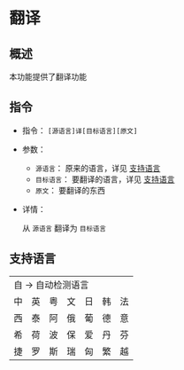 # 翻译

## 概述

本功能提供了翻译功能

## 指令

- 指令： `[源语言]译[目标语言][原文]`

- 参数：

  - `源语言`： 原来的语言，详见 [支持语言](#支持语言)
  - `目标语言`： 要翻译的语言，详见 [支持语言](#支持语言)
  - `原文`： 要翻译的东西

- 详情：

  从 `源语言` 翻译为 `目标语言`

## 支持语言

<table>
<tr>
<td colspan="7">自 → 自动检测语言</td>
</tr>
<tr>
<td>中</td><td>英</td><td>粤</td><td>文</td><td>日</td><td>韩</td><td>法</td></tr>
<tr>
<td>西</td><td>泰</td><td>阿</td><td>俄</td><td>葡</td><td>德</td><td>意</td></tr>
<tr>
<td>希</td><td>荷</td><td>波</td><td>保</td><td>爱</td><td>丹</td><td>芬</td></tr>
<tr>
<td>捷</td><td>罗</td><td>斯</td><td>瑞</td><td>匈</td><td>繁</td><td>越</td>
</tr>
</table>
